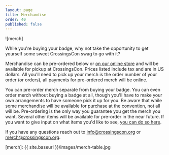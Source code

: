 ```yaml
---
layout: page
title: Merchandise
order: 40
published: false
---
```


<script src="{{ site.baseurl | prepend: site.url }}/js/buybutton.js"></script>

![merch]

While you're buying your badge, why not take the opportunity to get yourself some sweet CrossingsCon swag to go with it?

Merchandise can be pre-ordered below or [on our online store](https://store.crossingscon.org) and will be available for pickup at CrossingsCon. Prices listed include tax and are in US dollars. All you'll need to pick up your merch is the order number of your order (or orders), all payments for pre-ordered merch will be online.

You can pre-order merch separate from buying your badge. You can even order merch without buying a badge at all, though you'll have to make your own arrangements to have someone pick it up for you. Be aware that while some merchandise will be available for purchase at the convention, not all will be. Pre-ordering is the only way you guarantee you get the merch you want. Several other items will be available for pre-order in the near future. If you want to give input on what items you'd like to see, [you can do so here](https://docs.google.com/forms/d/e/1FAIpQLSeUxML2CeXrFn1JAgilMU65OqJlq82PFW9rWmasGgzABvQ8Vg/viewform).

If you have any questions reach out to <info@crossingscon.org> or <merch@crossingscon.org>.


<div id='collection-component-5160491c5be'></div>

[merch]: {{ site.baseurl }}/images/merch-table.jpg
